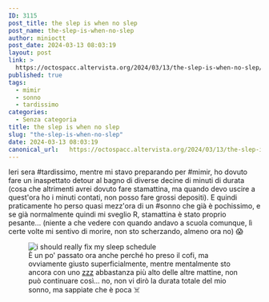 ```yaml
---
ID: 3115
post_title: the slep is when no slep
post_name: the-slep-is-when-no-slep
author: minioctt
post_date: 2024-03-13 08:03:19
layout: post
link: >
  https://octospacc.altervista.org/2024/03/13/the-slep-is-when-no-slep/
published: true
tags:
  - mimir
  - sonno
  - tardissimo
categories:
  - Senza categoria
title: the slep is when no slep
slug: "the-slep-is-when-no-slep"
date: 2024-03-13 08:03:19
canonical_url:   https://octospacc.altervista.org/2024/03/13/the-slep-is-when-no-slep/
---
```

<!-- wp:paragraph -->
<p markdown="1">Ieri sera #tardissimo, mentre mi stavo preparando per #mimir, ho dovuto fare un inaspettato detour al bagno di diverse decine di minuti di durata (cosa che altrimenti avrei dovuto fare stamattina, ma quando devo uscire a quest'ora ho i minuti contati, non posso fare grossi depositi). E quindi praticamente ho perso quasi mezz'ora di un #sonno che già è pochissimo, e se già normalmente quindi mi sveglio R, stamattina è stato proprio pesante... (niente a che vedere con quando andavo a scuola comunque, lì certe volte mi sentivo di morire, non sto scherzando, almeno ora no) 😱</p>
<!-- /wp:paragraph -->

<!-- wp:paragraph -->
<p markdown="1"></p>
<!-- /wp:paragraph -->

<!-- wp:image {"id":3114,"sizeSlug":"large","linkDestination":"none"} -->
<figure class="wp-block-image size-large"><img src="https://octospacc.github.io/microblog-mirror/assets/uploads/2024/03/i-dont-have-the-time-to6705006616253328615-318x480.jpg" alt="i should really fix my sleep schedule" class="wp-image-3114"/><figcaption class="wp-element-caption">È un po' passato ora anche perché ho preso il cofi, ma ovviamente giusto superficialmente, mentre mentalmente sto ancora con uno <a href="https://www.pinterest.it/pin/900931100447855089/">zzz</a> abbastanza più alto delle altre mattine, non può continuare così... no, non vi dirò la durata totale del mio sonno, ma sappiate che è poca ☠️</figcaption></figure>
<!-- /wp:image -->